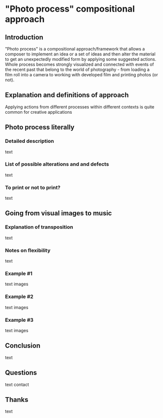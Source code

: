 # "Photo process" compositional approach

## Introduction

"Photo process" is a compositional approach/framework that allows a composer to implement an idea or a set of ideas and then alter the material to get an unexpectedly modified form by applying some suggested actions. Whole process becomes strongly visualized and connected with events of the recent past that belong to the world of photography - from loading a film roll into a camera to working with developed film and printing photos (or not).

## Explanation and definitions of approach

Applying actions from different processes within different contexts is quite common for creative applications 

## Photo process literally
### Detailed description

text

### List of possible alterations and and defects

text

### To print or not to print?

text

## Going from visual images to music
### Explanation of transposition

text

### Notes on flexibility

text

### Example #1

text images

### Example #2

text images

### Example #3

text images

## Conclusion

text

## Questions

text contact

## Thanks

text